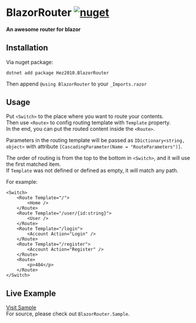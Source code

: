 # BlazorRouter [![nuget](https://img.shields.io/nuget/vpre/Hez2010.BlazorRouter.svg)](https://www.nuget.org/packages/Hez2010.BlazorRouter)
#### An awesome router for blazor

## Installation
Via nuget package:
```
dotnet add package Hez2010.BlazorRouter
```
Then append `@using BlazorRouter` to your `_Imports.razor`

## Usage
Put `<Switch>` to the place where you want to route your contents.  
Then use `<Route>` to config routing template with `Template` property.  
In the end, you can put the routed content inside the `<Route>`.  

Parameters in the routing template will be passed as `IDictionary<string, object>` with attribute `[CascadingParameter(Name = "RouteParameters")]`.  

The order of routing is from the top to the bottom in `<Switch>`, and it will use the first matched item.  
If `Template` was not defined or defined as empty, it will match any path. 

For example:
```razor
<Switch>
    <Route Template="/">
        <Home />
    </Route>
    <Route Template="/user/{id:string}">
        <User />
    </Route>
    <Route Template="/login">
        <Account Action="Login" />
    </Route>
    <Route Template="/register">
        <Account Action="Register" />
    </Route>
    <Route>
        <p>404</p>
    </Route>
</Switch>
```

## Live Example
[Visit Sample](https://hez2010.github.io/BlazorRouter)  
For source, please check out `BlazorRouter.Sample`.
